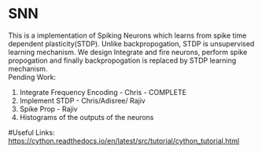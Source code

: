 # SNN
This is a implementation of Spiking Neurons which learns from spike time dependent plasticity(STDP). Unlike backpropogation, STDP is unsupervised learning mechanism. We design Integrate and fire neurons, perform spike propogation and finally backpropogation is replaced by STDP learning mechanism.  
Pending Work:
1. Integrate Frequency Encoding - Chris - COMPLETE
2. Implement STDP - Chris/Adisree/ Rajiv
3. Spike Prop - Rajiv
4. Histograms of the outputs of the neurons


#Useful Links:
https://cython.readthedocs.io/en/latest/src/tutorial/cython_tutorial.html
